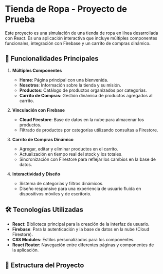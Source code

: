 # Tienda de Ropa - Proyecto de Prueba

Este proyecto es una simulación de una tienda de ropa en línea desarrollada con React. Es una aplicación interactiva que incluye múltiples componentes funcionales, integración con Firebase y un carrito de compras dinámico. 

## 🚀 Funcionalidades Principales

1. **Múltiples Componentes**  
   - **Home**: Página principal con una bienvenida.  
   - **Nosotros**: Información sobre la tienda y su misión.  
   - **Productos**: Catálogo de productos organizados por categorías.  
   - **Carrito de Compras**: Gestión dinámica de productos agregados al carrito.  

2. **Vinculación con Firebase**  
   - **Cloud Firestore**: Base de datos en la nube para almacenar los productos.  
   - Filtrado de productos por categorías utilizando consultas a Firestore.  

3. **Carrito de Compras Dinámico**  
   - Agregar, editar y eliminar productos en el carrito.  
   - Actualización en tiempo real del stock y los totales.  
   - Sincronización con Firestore para reflejar los cambios en la base de datos.  

4. **Interactividad y Diseño**  
   - Sistema de categorías y filtros dinámicos.  
   - Diseño responsive para una experiencia de usuario fluida en dispositivos móviles y de escritorio.  

## 🛠️ Tecnologías Utilizadas

- **React**: Biblioteca principal para la creación de la interfaz de usuario.  
- **Firebase**: Para la autenticación y la base de datos en la nube (Cloud Firestore).  
- **CSS Modules**: Estilos personalizados para los componentes.  
- **React Router**: Navegación entre diferentes páginas y componentes de la aplicación.  

## 📂 Estructura del Proyecto

